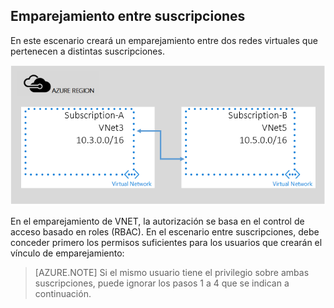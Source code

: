## Emparejamiento entre suscripciones

En este escenario creará un emparejamiento entre dos redes virtuales que pertenecen a distintas suscripciones.

![escenario entre suscripciones](./media/virtual-networks-create-vnetpeering-scenario-crosssub-include/figure01.PNG)

En el emparejamiento de VNET, la autorización se basa en el control de acceso basado en roles (RBAC). En el escenario entre suscripciones, debe conceder primero los permisos suficientes para los usuarios que crearán el vínculo de emparejamiento:

> [AZURE.NOTE] Si el mismo usuario tiene el privilegio sobre ambas suscripciones, puede ignorar los pasos 1 a 4 que se indican a continuación.

<!---HONumber=AcomDC_0921_2016-->